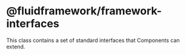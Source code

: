 # @fluidframework/framework-interfaces

This class contains a set of standard interfaces that Components can extend.
